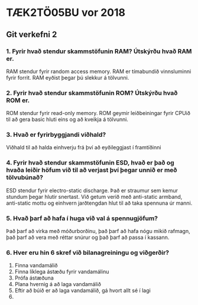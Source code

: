 # TÆK2TÖ05BU vor 2018
## Git verkefni 2
### 1. Fyrir hvað stendur skammstöfunin RAM? Útskýrðu hvað RAM er.
RAM stendur fyrir random access memory. RAM er tímabundið vinnsluminni fyrir forrit. RAM eyðist þegar þú slekkur á tölvunni.

### 2. Fyrir hvað stendur skammstöfunin ROM? Útskýrðu hvað ROM er.
ROM stendur fyrir read-only memory. ROM geymir leiðbeiningar fyrir CPUið til að gera basic hluti eins og að kveikja á tölvunni.

### 3. Hvað er fyrirbyggjandi viðhald?
Viðhald til að halda einhverju frá því að eyðileggjast í framtíðinni

### 4. Fyrir hvað stendur skammstöfunin ESD, hvað er það og hvaða leiðir höfum við til að verjast því þegar unnið er með tölvubúnað?
ESD stendur fyrir electro-static discharge. Það er straumur sem kemur stundum þegar hlutir snertast. Við getum verið með anti-static armband, anti-static mottu og einhvern jarðtengdan hlut til að taka spennuna úr manni.

### 5. Hvað þarf að hafa í huga við val á spennugjöfum? 
Það þarf að virka með móðurborðinu, það þarf að hafa nógu mikið rafmagn, það þarf að vera með réttar snúrur og það þarf að passa í kassann.

### 6. Hver eru hin 6 skref við bilanagreiningu og viðgerðir?
1. Finna vandamálið
2. Finna líklega ástæðu fyrir vandamálinu
3. Prófa ástæðuna
4. Plana hvernig á að laga vandamálið
5. Eftir að búið er að laga vandamálið, gá hvort allt sé í lagi
6. 